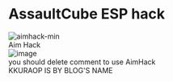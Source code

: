 # AssaultCube ESP hack 
![aimhack-min](https://github.com/jise8893/AssaultCube_ESP_hack/assets/60957575/e5b2b940-94c4-4e4e-bc72-1225364b355c)
<BR>
Aim Hack
<br>
![image](https://github.com/jise8893/AssaultCube_ESP_hack/assets/60957575/5b0b52cd-b306-49a8-9723-145677d8f938)
<br> you should delete comment to use AimHack <br>
KKURAOP IS BY BLOG'S NAME
